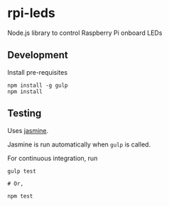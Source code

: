 # rpi-leds

Node.js library to control Raspberry Pi onboard LEDs

## Development

Install pre-requisites

    npm install -g gulp
    npm install

## Testing

Uses [jasmine](pivotal.github.com/jasmine/).

Jasmine is run automatically when `gulp` is called.

For continuous integration, run

    gulp test

    # Or,

    npm test

